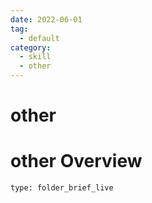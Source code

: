 ```yaml
---
date: 2022-06-01
tag:
  - default
category:
  - skill
  - other
---
```


# other
# other Overview
 
```ccard
type: folder_brief_live
```
 
